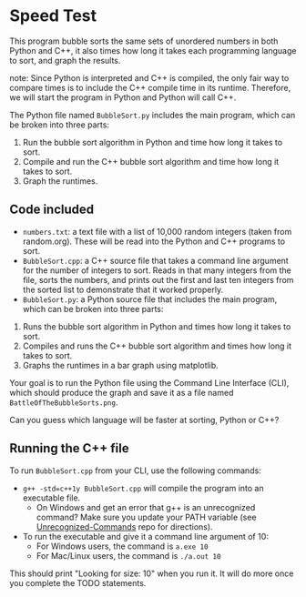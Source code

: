 # Speed Test


This program bubble sorts the same sets of unordered numbers in both Python and C++, it also times how long it takes each programming language to sort, and graph the results.

note: Since Python is interpreted and C++ is compiled, the only fair way to compare times is to include the C++ compile time in its runtime. Therefore, we will start the program in Python and Python will call C++. 

The Python file named `BubbleSort.py` includes the main program, which can be broken into three parts:
1. Run the bubble sort algorithm in Python and time how long it takes to sort.
1. Compile and run the C++ bubble sort algorithm and time how long it takes to sort.
1. Graph the runtimes.

## Code included
* `numbers.txt`: a text file with a list of 10,000 random integers (taken from random.org). These will be read into the Python and C++ programs to sort.
* `BubbleSort.cpp`: a C++ source file that takes a command line argument for the number of integers to sort. Reads in that many integers from the file, sorts the numbers, and prints out the first and last ten integers from the sorted list to demonstrate that it worked properly.
* `BubbleSort.py`: a Python source file that includes the main program, which can be broken into three parts:
1. Runs the bubble sort algorithm in Python and times how long it takes to sort.
1. Compiles and runs the C++ bubble sort algorithm and times how long it takes to sort.
1. Graphs the runtimes in a bar graph using matplotlib.

Your goal is to run the Python file using the Command Line Interface (CLI), which should produce the graph and save it as a file named `BattleOfTheBubbleSorts.png`.

Can you guess which language will be faster at sorting, Python or C++?

## Running the C++ file

To run `BubbleSort.cpp` from your CLI, use the following commands:
* `g++ -std=c++1y BubbleSort.cpp` will compile the program into an executable file.
    * On Windows and get an error that g++ is an unrecognized command? Make sure you update your PATH variable (see [Unrecognized-Commands](https://github.com/uvmcs2300f2023/Unrecognized-Commands) repo for directions).
* To run the executable and give it a command line argument of 10:
    * For Windows users, the command is `a.exe 10`
    * For Mac/Linux users, the command is `./a.out 10`

This should print "Looking for size: 10" when you run it. It will do more once you complete the TODO statements.
